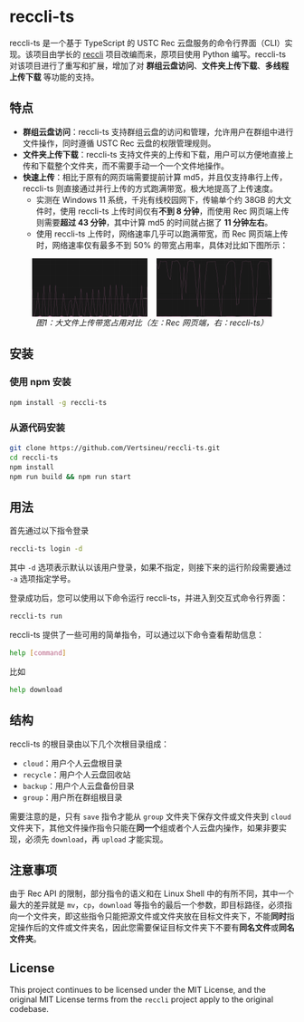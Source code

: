 # reccli-ts

reccli-ts 是一个基于 TypeScript 的 USTC Rec 云盘服务的命令行界面（CLI）实现。该项目由学长的 [reccli](https://github.com/taoky/reccli) 项目改编而来，原项目使用 Python 编写。reccli-ts 对该项目进行了重写和扩展，增加了对 **群组云盘访问**、**文件夹上传下载**、**多线程上传下载** 等功能的支持。

## 特点

- **群组云盘访问**：reccli-ts 支持群组云盘的访问和管理，允许用户在群组中进行文件操作，同时遵循 USTC Rec 云盘的权限管理规则。
- **文件夹上传下载**：reccli-ts 支持文件夹的上传和下载，用户可以方便地直接上传和下载整个文件夹，而不需要手动一个一个文件地操作。
- **快速上传**：相比于原有的网页端需要提前计算 md5，并且仅支持串行上传，reccli-ts 则直接通过并行上传的方式跑满带宽，极大地提高了上传速度。
  - 实测在 Windows 11 系统，千兆有线校园网下，传输单个约 38GB 的大文件时，使用 reccli-ts 上传时间仅有**不到 8 分钟**，而使用 Rec 网页端上传则需要**超过 43 分钟**，其中计算 md5 的时间就占据了 **11 分钟左右**。
  - 使用 reccli-ts 上传时，网络速率几乎可以跑满带宽，而 Rec 网页端上传时，网络速率仅有最多不到 50% 的带宽占用率，具体对比如下图所示：

<figure>
  <div style="display: flex; justify-content: space-between;">
    <img src="docs/before.png" alt="Rec 网页端" style="width: 48%;">
    <img src="docs/after.png" alt="reccli-ts" style="width: 48%;">
  </div>
  <figcaption style="text-align: center; font-style: italic;">
    图1：大文件上传带宽占用对比（左：Rec 网页端，右：reccli-ts）
  </figcaption>
</figure>

## 安装

### 使用 npm 安装

```bash
npm install -g reccli-ts
```

### 从源代码安装

```bash
git clone https://github.com/Vertsineu/reccli-ts.git
cd reccli-ts
npm install
npm run build && npm run start
```

## 用法

首先通过以下指令登录

```bash
reccli-ts login -d
```

其中 `-d` 选项表示默认以该用户登录，如果不指定，则接下来的运行阶段需要通过 `-a` 选项指定学号。

登录成功后，您可以使用以下命令运行 reccli-ts，并进入到交互式命令行界面：

```bash
reccli-ts run
```

reccli-ts 提供了一些可用的简单指令，可以通过以下命令查看帮助信息：

```bash
help [command]
```

比如

```bash
help download
```
## 结构

reccli-ts 的根目录由以下几个次根目录组成：

- `cloud`：用户个人云盘根目录
- `recycle`：用户个人云盘回收站
- `backup`：用户个人云盘备份目录
- `group`：用户所在群组根目录

需要注意的是，只有 `save` 指令才能从 `group` 文件夹下保存文件或文件夹到 `cloud` 文件夹下，其他文件操作指令只能在**同一个**组或者个人云盘内操作，如果非要实现，必须先 `download`，再 `upload` 才能实现。

## 注意事项

由于 Rec API 的限制，部分指令的语义和在 Linux Shell 中的有所不同，其中一个最大的差异就是 `mv`，`cp`，`download` 等指令的最后一个参数，即目标路径，必须指向一个文件夹，即这些指令只能把源文件或文件夹放在目标文件夹下，不能**同时**指定操作后的文件或文件夹名，因此您需要保证目标文件夹下不要有**同名文件**或**同名文件夹**。

## License

This project continues to be licensed under the MIT License, and the original MIT License terms from the `reccli` project apply to the original codebase.
